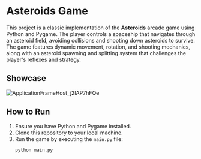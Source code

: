 # Asteroids Game

This project is a classic implementation of the **Asteroids** arcade game using Python and Pygame. The player controls a spaceship that navigates through an asteroid field, avoiding collisions and shooting down asteroids to survive. The game features dynamic movement, rotation, and shooting mechanics, along with an asteroid spawning and splitting system that challenges the player's reflexes and strategy.

## Showcase
![ApplicationFrameHost_j2IAP7hFQe](https://github.com/user-attachments/assets/32231279-d9a8-4888-9b40-8e604a053e05)


## How to Run

1. Ensure you have Python and Pygame installed.
2. Clone this repository to your local machine.
3. Run the game by executing the `main.py` file:
   ```bash
   python main.py
   ```
